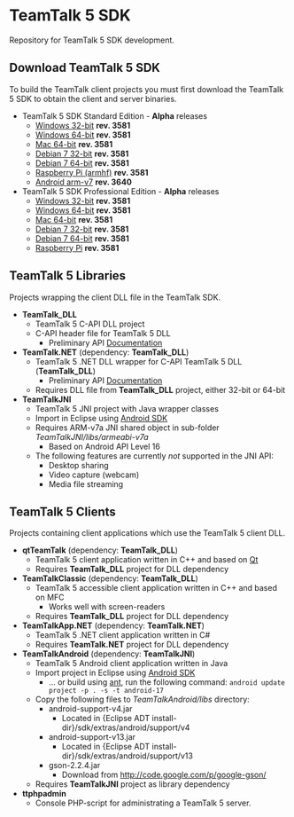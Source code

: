 # TeamTalk 5 SDK

Repository for TeamTalk 5 SDK development.

## Download TeamTalk 5 SDK

To build the TeamTalk client projects you must first download the TeamTalk 5 SDK to obtain the client and server binaries.

* TeamTalk 5 SDK Standard Edition - **Alpha** releases
  * [Windows 32-bit](http://bearware.dk/test/TeamTalk5SDK/v5.0.0.3581/tt5sdk_v5.0.0.3581_alpha5_win32.zip) **rev. 3581**
  * [Windows 64-bit](http://bearware.dk/test/TeamTalk5SDK/v5.0.0.3581/tt5sdk_v5.0.0.3581_alpha5_win64.zip) **rev. 3581**
  * [Mac 64-bit](http://bearware.dk/test/TeamTalk5SDK/v5.0.0.3581/tt5sdk_v5.0.0.3581_alpha5_macos_amd64.tar.gz) **rev. 3581**
  * [Debian 7 32-bit](http://bearware.dk/test/TeamTalk5SDK/v5.0.0.3581/tt5sdk_v5.0.0.3581_alpha5_debian7_i386.tar.gz) **rev. 3581**
  * [Debian 7 64-bit](http://bearware.dk/test/TeamTalk5SDK/v5.0.0.3581/tt5sdk_v5.0.0.3581_alpha5_debian7_amd64.tar.gz) **rev. 3581**
  * [Raspberry Pi (armhf)](http://bearware.dk/test/TeamTalk5SDK/v5.0.0.3581/tt5sdk_v5.0.0.3581_alpha5_raspbian_armhf.tar.gz) **rev. 3581**
  * [Android arm-v7](http://bearware.dk/test/TeamTalk5SDK/v5.0.0.3640/tt5sdk_v5.0.0.3640_alpha5_android_armv7a.tar.gz)  **rev. 3640**
* TeamTalk 5 SDK Professional Edition - **Alpha** releases
  * [Windows 32-bit](http://bearware.dk/test/TeamTalk5SDK/v5.0.0.3581/tt5prosdk_v5.0.0.3581_alpha5_win32.zip)  **rev. 3581**
  * [Windows 64-bit](http://bearware.dk/test/TeamTalk5SDK/v5.0.0.3581/tt5prosdk_v5.0.0.3581_alpha5_win64.zip)  **rev. 3581**
  * [Mac 64-bit](http://bearware.dk/test/TeamTalk5SDK/v5.0.0.3581/tt5prosdk_v5.0.0.3581_alpha5_debian7_i386.tar.gz) **rev. 3581**
  * [Debian 7 32-bit](http://bearware.dk/test/TeamTalk5SDK/v5.0.0.3581/tt5prosdk_v5.0.0.3581_alpha5_debian7_i386.tar.gz) **rev. 3581**
  * [Debian 7 64-bit](http://bearware.dk/test/TeamTalk5SDK/v5.0.0.3581/tt5prosdk_v5.0.0.3581_alpha5_debian7_amd64.tar.gz) **rev. 3581**
  * [Raspberry Pi](http://bearware.dk/test/TeamTalk5SDK/v5.0.0.3581/tt5prosdk_v5.0.0.3581_alpha5_raspbian_armhf.tar.gz) **rev. 3581**

## TeamTalk 5 Libraries
Projects wrapping the client DLL file in the TeamTalk SDK.
* **TeamTalk_DLL**
  * TeamTalk 5 C-API DLL project 
  * C-API header file for TeamTalk 5 DLL
    * Preliminary API [Documentation](http://bearware.dk/test/TeamTalk5SDK/v5.0.0.3581/docs/C-API/)
* **TeamTalk.NET** (dependency: **TeamTalk_DLL**)
  * TeamTalk 5 .NET DLL wrapper for C-API TeamTalk 5 DLL (**TeamTalk_DLL**)
    * Preliminary API [Documentation](http://bearware.dk/test/TeamTalk5SDK/v5.0.0.3581/docs/NET/)
  * Requires DLL file from **TeamTalk_DLL** project, either 32-bit or 64-bit
* **TeamTalkJNI**
  * TeamTalk 5 JNI project with Java wrapper classes
  * Import in Eclipse using [Android SDK](http://developer.android.com/sdk/index.html)
  * Requires ARM-v7a JNI shared object in sub-folder *TeamTalkJNI/libs/armeabi-v7a*
    * Based on Android API Level 16
  * The following features are currently *not* supported in the JNI API:
    * Desktop sharing
    * Video capture (webcam)
    * Media file streaming

## TeamTalk 5 Clients
Projects containing client applications which use the TeamTalk 5 client DLL.
* **qtTeamTalk** (dependency: **TeamTalk_DLL**)
  * TeamTalk 5 client application written in C++ and based on [Qt](http://www.qt-project.org)
  * Requires **TeamTalk_DLL** project for DLL dependency
* **TeamTalkClassic** (dependency: **TeamTalk_DLL**)
  * TeamTalk 5 accessible client application written in C++ and based on MFC
    * Works well with screen-readers
  * Requires **TeamTalk_DLL** project for DLL dependency
* **TeamTalkApp.NET** (dependency: **TeamTalk.NET**)
  * TeamTalk 5 .NET client application written in C#
  * Requires **TeamTalk.NET** project for DLL dependency
* **TeamTalkAndroid** (dependency: **TeamTalkJNI**)
  * TeamTalk 5 Android client application written in Java
  * Import project in Eclipse using [Android SDK](http://developer.android.com/sdk/index.html)
    * ... or build using [ant](http://ant.apache.org), run the following command: ```android update project -p . -s -t android-17```
  * Copy the following files to *TeamTalkAndroid/libs* directory:
    * android-support-v4.jar
      * Located in {Eclipse ADT install-dir}/sdk/extras/android/support/v4
    * android-support-v13.jar
      * Located in {Eclipse ADT install-dir}/sdk/extras/android/support/v13
    * gson-2.2.4.jar
      * Download from http://code.google.com/p/google-gson/
  * Requires **TeamTalkJNI** project as library dependency
* **ttphpadmin**
  * Console PHP-script for administrating a TeamTalk 5 server.
